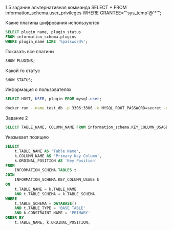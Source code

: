 1.5 задание альтернативная комманда
SELECT * FROM information_schema.user_privileges WHERE GRANTEE="'sys_temp'@'*'";

Какие плагины шифрования используются
```sql
SELECT plugin_name, plugin_status 
FROM information_schema.plugins 
WHERE plugin_name LIKE '%password%';
```

Показать все плагины
```sql
SHOW PLUGINS;
```

Какой то статус
```sql
SHOW STATUS;
```

Информация о пользователях
```sql
SELECT HOST, USER, plugin FROM mysql.user;
```

```bash
docker run --name test_db -p 3306:3306 -e MYSQL_ROOT_PASSWORD=secret -d mysql:latest
```

Задание 2  
```sql
SELECT TABLE_NAME, COLUMN_NAME FROM information_schema.KEY_COLUMN_USAGE kcu WHERE table_schema = 'sakila' AND kcu.CONSTRAINT_NAME = 'PRIMARY';
```
Указывает позицию  
```sql
SELECT 
    t.TABLE_NAME AS 'Table Name',
    k.COLUMN_NAME AS 'Primary Key Column',
    k.ORDINAL_POSITION AS 'Key Position'
FROM 
    INFORMATION_SCHEMA.TABLES t
JOIN 
    INFORMATION_SCHEMA.KEY_COLUMN_USAGE k
ON 
    t.TABLE_NAME = k.TABLE_NAME
    AND t.TABLE_SCHEMA = k.TABLE_SCHEMA
WHERE 
    t.TABLE_SCHEMA = DATABASE()
    AND t.TABLE_TYPE = 'BASE TABLE'
    AND k.CONSTRAINT_NAME = 'PRIMARY'
ORDER BY 
    t.TABLE_NAME, k.ORDINAL_POSITION;
```

